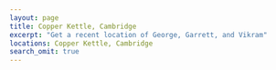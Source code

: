 ```yaml
---
layout: page
title: Copper Kettle, Cambridge 
excerpt: "Get a recent location of George, Garrett, and Vikram"
locations: Copper Kettle, Cambridge 
search_omit: true
---
```

